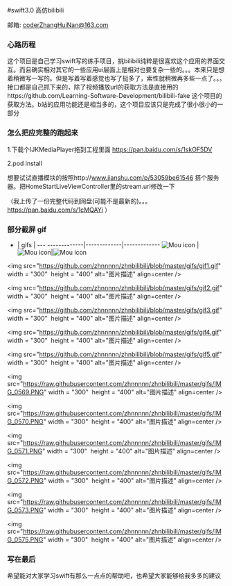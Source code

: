 #swift3.0 高仿bilibili

邮箱: coderZhangHuiNan@163.com

### 心路历程
这个项目是自己学习swift写的练手项目，挑bilibili纯粹是很喜欢这个应用的界面交互。而且确实相对其它的一些应用ui层面上是相对也要复杂一些的。。。本来只是想着稍微写一写的。但是写着写着感觉也写了挺多了，索性就稍微再多些一点了。。。接口都是自己抓下来的，除了视频播放url的获取方法是直接用的https://github.com/Learning-Software-Development/bilibili-fake 这个项目的获取方法。b站的应用功能还是相当多的，这个项目应该只是完成了很小很小的一部分

### 怎么把应完整的跑起来
1.下载个IJKMediaPlayer拖到工程里面 https://pan.baidu.com/s/1skOF5DV 

2.pod install

想要试试直播模块的按照http://www.jianshu.com/p/53059be61546 搭个服务器。把HomeStartLiveViewController里的stream.url修改一下

（我上传了一份完整代码到网盘(可能不是最新的)。。。https://pan.baidu.com/s/1cMQAYi ）

### 部分截屏 gif
- | gifs |  ---
-------------|-------------|-------------
![Mou icon](https://github.com/zhnnnnn/zhnbilibili/blob/master/gifs/gif1.gif) | ![Mou icon](https://github.com/zhnnnnn/zhnbilibili/blob/master/gifs/gif2.gif)|![Mou icon](https://github.com/zhnnnnn/zhnbilibili/blob/master/gifs/gif3.gif)



<img src="https://github.com/zhnnnnn/zhnbilibili/blob/master/gifs/gif1.gif" width = "300"  height = "400" alt="图片描述" align=center />

<img src="https://github.com/zhnnnnn/zhnbilibili/blob/master/gifs/gif2.gif" width = "300"  height = "400" alt="图片描述" align=center />

<img src="https://github.com/zhnnnnn/zhnbilibili/blob/master/gifs/gif3.gif" width = "300"  height = "400" alt="图片描述" align=center />

<img src="https://github.com/zhnnnnn/zhnbilibili/blob/master/gifs/gif4.gif" width = "300"  height = "400" alt="图片描述" align=center />

<img src="https://github.com/zhnnnnn/zhnbilibili/blob/master/gifs/gif5.gif" width = "300"  height = "400" alt="图片描述" align=center />

<img src="https://raw.githubusercontent.com/zhnnnnn/zhnbilibili/master/gifs/IMG_0569.PNG" width = "300"  height = "400" alt="图片描述" align=center />

<img src="https://raw.githubusercontent.com/zhnnnnn/zhnbilibili/master/gifs/IMG_0570.PNG" width = "300"  height = "400" alt="图片描述" align=center />

<img src="https://raw.githubusercontent.com/zhnnnnn/zhnbilibili/master/gifs/IMG_0571.PNG" width = "300"  height = "400" alt="图片描述" align=center />

<img src="https://raw.githubusercontent.com/zhnnnnn/zhnbilibili/master/gifs/IMG_0572.PNG" width = "300"  height = "400" alt="图片描述" align=center />

<img src="https://raw.githubusercontent.com/zhnnnnn/zhnbilibili/master/gifs/IMG_0573.PNG" width = "300"  height = "400" alt="图片描述" align=center />

<img src="https://raw.githubusercontent.com/zhnnnnn/zhnbilibili/master/gifs/IMG_0575.PNG" width = "300"  height = "400" alt="图片描述" align=center />

### 写在最后
希望能对大家学习swift有那么一点点的帮助吧，也希望大家能够给我多多的建议
